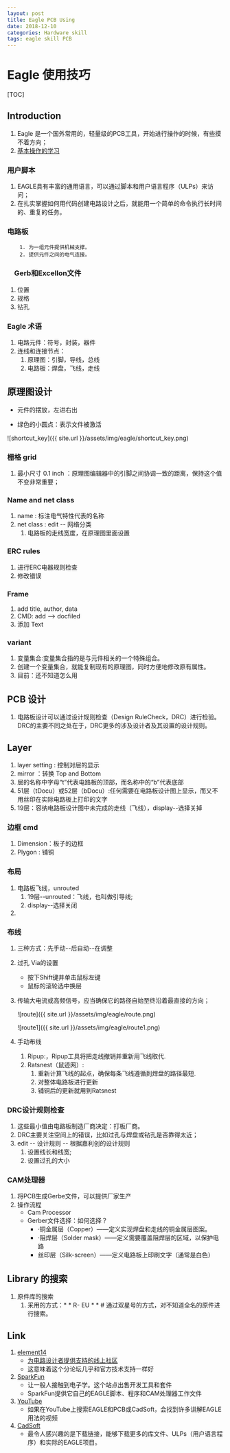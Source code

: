 ```yaml
---
layout: post
title: Eagle PCB Using
date: 2018-12-10
categories: Hardware skill
tags: eagle skill PCB
---
```


# Eagle 使用技巧

[TOC]



## Introduction

1. Eagle 是一个国外常用的，轻量级的PCB工具，开始进行操作的时候，有些摸不着方向；
2. [基本操作的学习](https://www.autodesk.com/products/eagle/learning-center)

### 用户脚本

1. EAGLE具有丰富的通⽤语⾔，可以通过脚本和⽤户语⾔程序（ULPs）来访问；
2. 在扎实掌握如何⽤代码创建电路设计之后，就能⽤⼀个简单的命令执⾏长时间的、重复的任务。

### 电路板

       	1. 为⼀组元件提供机械⽀撑。
       	2. 提供元件之间的电⽓连接。
### 　Gerb和Excellon⽂件

1. 位置
2. 规格
3. 钻孔

### Eagle 术语

1. 电路元件：符号，封装，器件
2. 连线和连接节点：
   1. 原理图：引脚，导线，总线
   2. 电路板：焊盘，飞线，走线

## 原理图设计

+ 元件的摆放，左进右出

+ 绿色的小圆点：表示文件被激活

![shortcut_key]({{ site.url }}/assets/img/eagle/shortcut_key.png)

### 栅格 grid

1. 最小尺寸 0.1 inch ：原理图编辑器中的引脚之间协调⼀致的距离，保持这个值不变⾮常重要；

### Name and net class

1. name : 标注电气特性代表的名称
2. net class : edit -- 网络分类
   1. 电路板的走线宽度，在原理图里面设置

### ERC rules

1. 进行ERC电器规则检查
2. 修改错误

### Frame 

1. add title, author, data
2. CMD: add -->  docfiled 
3. 添加 Text

### variant

1. 变量集合:变量集合指的是与元件相关的⼀个特殊组合。
2. 创建⼀个变量集合，就能复制现有的原理图，同时⽅便地修改原有属性。
3. 目前：还不知道怎么用

## PCB 设计

1. 电路板设计可以通过设计规则检查（Design RuleCheck，DRC）进⾏检验。DRC的主要不同之处在于，DRC更多的涉及设计者及其设置的设计规则。

## Layer

1. layer setting : 控制对层的显示
2. mirror ：转换 Top and Bottom
3. 层的名称中字母“t”代表电路板的顶部，⽽名称中的“b”代表底部
4. 51层（tDocu）或52层（bDocu）:任何需要在电路板设计图上显⽰，⽽又不⽤丝印在实际电路板上打印的⽂字
5. 19层：容纳电路板设计图中未完成的⾛线（飞线），display--选择关掉

### 边框 cmd

1. Dimension：板子的边框
2. Plygon : 铺铜

### 布局

1. 电路板飞线，unrouted
   1. 19层--unrouted：飞线，也叫做引导线;
   2. display--选择关闭
2. 

### 布线

1. 三种方式：先手动--后自动--在调整

2. 过孔 Via的设置

   - 按下Shift键并单击⿏标左键
   - ⿏标的滚轮选中换层

3. 传输⼤电流或⾼频信号，应当确保它的路径⾃始⾄终沿着最直接的⽅向；

   ![route]({{ site.url }}/assets/img/eagle/route.png)

   ![route1]({{ site.url }}/assets/img/eagle/route1.png)

4. 手动布线
   1. Ripup:，Ripup⼯具将把⾛线撤销并重新⽤飞线取代.
   2. Ratsnest（⿏迹⽹）:
      1. 重新计算飞线的起点，确保每条飞线遵循到焊盘的路径最短.
      2. 对整体电路板进行更新
      3. 铺铜后的更新就用到Ratsnest

### DRC设计规则检查

1. 这些最⼩值由电路板制造⼚商决定：打板厂商。
2. DRC主要关注空间上的错误，比如过孔与焊盘或钻孔是否靠得太近；
3. edit -- 设计规则 -- 根据嘉利创的设计规则
   1. 设置线长和线宽;
   2. 设置过孔的大小

### CAM处理器

1. 将PCB生成Gerbe文件，可以提供厂家生产
2. 操作流程
   + Cam Processor
   + Gerber文件选择：如何选择？
     + ·铜⾦属层（Copper）——定义实现焊盘和⾛线的铜⾦属层图案。
     + ·阻焊层（Solder mask）——定义需要覆盖阻焊层的区域，以保护电路
     + 丝印层（Silk-screen）——定义电路板上印刷⽂字（通常是白⾊）



## Library 的搜索

1. 原件库的搜索
   1. 采用的方式：* * R- EU * *    #  通过双星号的方式，对不知道全名的原件进行搜索。




## Link

1. [element14](www.element14.com)
   + [为电路设计者提供⽀持的线上社区](https://www.element14.com/community/welcome)
   + 这意味着这个分论坛⼏乎和官⽅技术⽀持⼀样好
2. [SparkFun](www.sparkfun.com)
   + 让⼀般⼈接触到电⼦学。这个站点出售开发⼯具和套件
   + SparkFun提供它⾃⼰的EAGLE脚本、程序和CAM处理器⼯作⽂件
3. [YouTube](www.youtube.com)
   + 如果在YouTube上搜索EAGLE和PCB或CadSoft，会找到许多讲解EAGLE⽤法的视频
4. [CadSoft](www.cadsoftusa.com/www.cadsoft.de)
   + 最令⼈感兴趣的是下载链接，能够下载更多的库⽂件、ULPs（⽤户语⾔程序）和实际的EAGLE项⽬。





